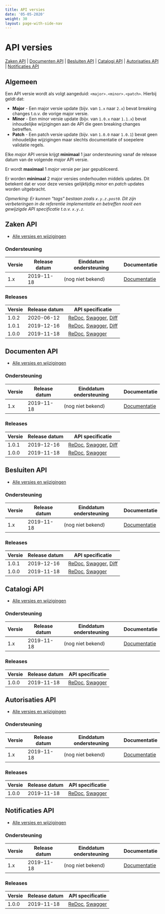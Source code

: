 ```yaml
---
title: API versies
date: '05-05-2020'
weight: 30
layout: page-with-side-nav
---
```

# API versies

<a href="#zaken-api">Zaken API</a> | <a href="#documenten-api">Documenten API</a> | <a href="#besluiten-api">Besluiten API</a> | <a href="#catalogi-api">Catalogi API</a> | <a href="#autorisaties-api">Autorisaties API</a> | <a href="#notificaties-api">Notificaties API</a>

## Algemeen

Een API versie wordt als volgt aangeduid: `<major>.<minor>.<patch>`. Hierbij
geldt dat:

* **Major** - Een major versie update (bijv. van `1.x` naar `2.x`) bevat
  breaking changes t.o.v. de vorige major versie.
* **Minor** - Een minor versie update (bijv. van `1.0.x` naar `1.1.x`) bevat
  inhoudelijke wijzigingen aan de API die geen breaking changes betreffen.
* **Patch** - Een patch versie update (bijv. van `1.0.0` naar `1.0.1`) bevat
  geen inhoudelijke wijzigingen maar slechts documentatie of soepelere
  validatie regels.

Elke *major* API versie krijgt **minimaal** 1 jaar ondersteuning vanaf de
release datum van de volgende *major* API versie.

Er wordt **maximaal** 1 *major* versie per jaar gepubliceerd.

Er worden **minimaal** 2 major versies onderhouden middels updates. Dit
betekent dat er voor deze versies gelijktijdig *minor* en *patch* updates
worden uitgebracht.

*Opmerking: Er kunnen "tags" bestaan zoals `x.y.z.post0`. Dit zijn
verbeteringen in de referentie implementatie en betreffen nooit een gewijzigde
API specificatie t.o.v. `x.y.z`.*


## Zaken API

* [Alle versies en wijzigingen](https://github.com/VNG-Realisatie/zaken-api/blob/master/CHANGELOG.rst)

### Ondersteuning

Versie   | Release datum | Einddatum ondersteuning | Documentatie
-------- | ------------- | ------------------------|-------------
1.x      | 2019-11-18    | (nog niet bekend)       | [Documentatie][zaken-1.x-docs]

[zaken-1.x-docs]: /gemma-zaken/content/standaard/zaken/

### Releases

Versie   | Release datum | API specificatie
-------- | ------------- | ----------------
1.0.2    | 2020-06-12    | [ReDoc][zaken-1.0.2-redoc], [Swagger][zaken-1.0.2-swagger], [Diff][zaken-1.0.2-diff]
1.0.1    | 2019-12-16    | [ReDoc][zaken-1.0.1-redoc], [Swagger][zaken-1.0.1-swagger], [Diff][zaken-1.0.1-diff]
1.0.0    | 2019-11-18    | [ReDoc][zaken-1.0.0-redoc], [Swagger][zaken-1.0.0-swagger]

[zaken-1.0.2-redoc]: /gemma-zaken/content/standaard/zaken/redoc-1.0.2
[zaken-1.0.2-swagger]: /gemma-zaken/content/standaard/zaken/swagger-ui-1.0.2
[zaken-1.0.2-diff]: https://github.com/VNG-Realisatie/zaken-api/compare/1.0.1...1.0.2?diff=split#diff-3dc0f8f7373b32ea3bf5eabe02993f9a

[zaken-1.0.1-redoc]: /gemma-zaken/content/standaard/zaken/redoc-1.0.1
[zaken-1.0.1-swagger]: /gemma-zaken/content/standaard/zaken/swagger-ui-1.0.1
[zaken-1.0.1-diff]: https://github.com/VNG-Realisatie/zaken-api/compare/1.0.0...1.0.1?diff=split#diff-3dc0f8f7373b32ea3bf5eabe02993f9a

[zaken-1.0.0-redoc]: /gemma-zaken/content/standaard/zaken/redoc-1.0.0
[zaken-1.0.0-swagger]: /gemma-zaken/content/standaard/zaken/swagger-ui-1.0.0


## Documenten API

* [Alle versies en wijzigingen](https://github.com/VNG-Realisatie/documenten-api/blob/master/CHANGELOG.rst)

### Ondersteuning

Versie   | Release datum | Einddatum ondersteuning | Documentatie
-------- | ------------- | ------------------------|-------------
1.x      | 2019-11-18    | (nog niet bekend)       | [Documentatie][documenten-1.x-docs]

[documenten-1.x-docs]: /gemma-zaken/content/standaard/documenten/

### Releases

Versie   | Release datum | API specificatie
-------- | ------------- | ----------------
1.0.1    | 2019-12-16    | [ReDoc][documenten-1.0.1-redoc], [Swagger][documenten-1.0.1-swagger], [Diff][documenten-1.0.1-diff]
1.0.0    | 2019-11-18    | [ReDoc][documenten-1.0.0-redoc], [Swagger][documenten-1.0.0-swagger]

[documenten-1.0.1-redoc]: /gemma-zaken/content/standaard/documenten/redoc-1.0.1
[documenten-1.0.1-swagger]: /gemma-zaken/content/standaard/documenten/swagger-ui-1.0.1
[documenten-1.0.1-diff]: https://github.com/VNG-Realisatie/documenten-api/compare/1.0.0...1.0.1?diff=split#diff-3dc0f8f7373b32ea3bf5eabe02993f9a

[documenten-1.0.0-redoc]: /gemma-zaken/content/standaard/documenten/redoc-1.0.0
[documenten-1.0.0-swagger]: /gemma-zaken/content/standaard/documenten/swagger-ui-1.0.0


## Besluiten API

* [Alle versies en wijzigingen](https://github.com/VNG-Realisatie/besluiten-api/blob/master/CHANGELOG.rst)

### Ondersteuning

Versie   | Release datum | Einddatum ondersteuning | Documentatie
-------- | ------------- | ------------------------|-------------
1.x      | 2019-11-18    | (nog niet bekend)       | [Documentatie][besluiten-1.x-docs]

[besluiten-1.x-docs]: /gemma-zaken/content/standaard/besluiten/

### Releases

Versie   | Release datum | API specificatie
-------- | ------------- | ----------------
1.0.1    | 2019-12-16    | [ReDoc][besluiten-1.0.1-redoc], [Swagger][besluiten-1.0.1-swagger], [Diff][besluiten-1.0.1-diff]
1.0.0    | 2019-11-18    | [ReDoc][besluiten-1.0.0-redoc], [Swagger][besluiten-1.0.0-swagger]

[besluiten-1.0.1-redoc]: /gemma-zaken/content/standaard/besluiten/redoc-1.0.1
[besluiten-1.0.1-swagger]: /gemma-zaken/content/standaard/besluiten/swagger-ui-1.0.1
[besluiten-1.0.1-diff]: https://github.com/VNG-Realisatie/besluiten-api/compare/1.0.0...1.0.1?diff=split#diff-3dc0f8f7373b32ea3bf5eabe02993f9a

[besluiten-1.0.0-redoc]: /gemma-zaken/content/standaard/besluiten/redoc-1.0.0
[besluiten-1.0.0-swagger]: /gemma-zaken/content/standaard/besluiten/swagger-ui-1.0.0


## Catalogi API

* [Alle versies en wijzigingen](https://github.com/VNG-Realisatie/catalogi-api/blob/master/CHANGELOG.rst)

### Ondersteuning

Versie   | Release datum | Einddatum ondersteuning | Documentatie
-------- | ------------- | ------------------------|-------------
1.x      | 2019-11-18    | (nog niet bekend)       | [Documentatie][catalogi-1.x-docs]

[catalogi-1.x-docs]: /gemma-zaken/content/standaard/catalogi/

### Releases

Versie   | Release datum | API specificatie
-------- | ------------- | ----------------
1.0.0    | 2019-11-18    | [ReDoc][catalogi-1.0.0-redoc], [Swagger][catalogi-1.0.0-swagger]

[catalogi-1.0.1-redoc]: /gemma-zaken/content/standaard/catalogi/redoc-1.0.1
[catalogi-1.0.1-swagger]: /gemma-zaken/content/standaard/catalogi/swagger-ui-1.0.1
[catalogi-1.0.1-diff]: https://github.com/VNG-Realisatie/catalogi-api/compare/1.0.0...1.0.1?diff=split#diff-3dc0f8f7373b32ea3bf5eabe02993f9a

[catalogi-1.0.0-redoc]: /gemma-zaken/content/standaard/catalogi/redoc-1.0.0
[catalogi-1.0.0-swagger]: /gemma-zaken/content/standaard/catalogi/swagger-ui-1.0.0


## Autorisaties API

* [Alle versies en wijzigingen](https://github.com/VNG-Realisatie/autorisaties-api/blob/master/CHANGELOG.rst)

### Ondersteuning

Versie   | Release datum | Einddatum ondersteuning | Documentatie
-------- | ------------- | ------------------------|-------------
1.x      | 2019-11-18    | (nog niet bekend)       | [Documentatie][autorisaties-1.x-docs]

[autorisaties-1.x-docs]: /gemma-zaken/content/standaard/autorisaties/

### Releases

Versie   | Release datum | API specificatie
-------- | ------------- | ----------------
1.0.0    | 2019-11-18    | [ReDoc][autorisaties-1.0.0-redoc], [Swagger][autorisaties-1.0.0-swagger]

[autorisaties-1.0.1-redoc]: /gemma-zaken/content/standaard/autorisaties/redoc-1.0.1
[autorisaties-1.0.1-swagger]: /gemma-zaken/content/standaard/autorisaties/swagger-ui-1.0.1
[autorisaties-1.0.1-diff]: https://github.com/VNG-Realisatie/autorisaties-api/compare/1.0.0...1.0.1?diff=split#diff-3dc0f8f7373b32ea3bf5eabe02993f9a

[autorisaties-1.0.0-redoc]: /gemma-zaken/content/standaard/autorisaties/redoc-1.0.0
[autorisaties-1.0.0-swagger]: /gemma-zaken/content/standaard/autorisaties/swagger-ui-1.0.0


## Notificaties API

* [Alle versies en wijzigingen](https://github.com/VNG-Realisatie/notificaties-api/blob/master/CHANGELOG.rst)

### Ondersteuning

Versie   | Release datum | Einddatum ondersteuning | Documentatie
-------- | ------------- | ------------------------|-------------
1.x      | 2019-11-18    | (nog niet bekend)       | [Documentatie][notificaties-1.x-docs]

[notificaties-1.x-docs]: /gemma-zaken/content/standaard/notificaties/

### Releases

Versie   | Release datum | API specificatie
-------- | ------------- | ----------------
1.0.0    | 2019-11-18    | [ReDoc][notificaties-1.0.0-redoc], [Swagger][notificaties-1.0.0-swagger]

[notificaties-1.0.1-redoc]: /gemma-zaken/content/standaard/notificaties/redoc-1.0.1
[notificaties-1.0.1-swagger]: /gemma-zaken/content/standaard/notificaties/swagger-ui-1.0.1
[notificaties-1.0.1-diff]: https://github.com/VNG-Realisatie/notificaties-api/compare/1.0.0...1.0.1?diff=split#diff-3dc0f8f7373b32ea3bf5eabe02993f9a

[notificaties-1.0.0-redoc]: /gemma-zaken/content/standaard/notificaties/redoc-1.0.0
[notificaties-1.0.0-swagger]: /gemma-zaken/content/standaard/notificaties/swagger-ui-1.0.0



